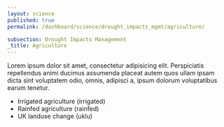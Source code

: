 ```yaml
---
layout: science
published: true
permalink: /dashboard/science/drought_impacts_mgmt/agriculture/

subsection: Drought Impacts Management
_title: Agriculture
---
```

Lorem ipsum dolor sit amet, consectetur adipisicing elit. Perspiciatis repellendus animi ducimus assumenda placeat autem quos ullam ipsam dicta sint voluptatem odio, omnis, adipisci a, ipsum dolorum voluptatibus earum tenetur.

* Irrigated agriculture (irrigated)
* Rainfed agriculture (rainfed)
* UK landuse change (uklu)